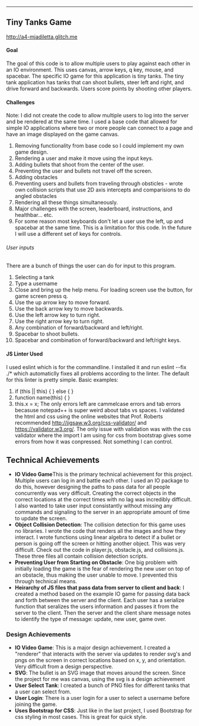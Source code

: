 ---

## Tiny Tanks Game

http://a4-mjadiletta.glitch.me 

#### Goal
The goal of this code is to allow multiple users to play against each other in an IO environment. This uses canvas, arrow keys, q key, mouse, and spacebar.  The specific IO game for this application is tiny tanks. 
The tiny tank application has tanks that can shoot bullets, steer left and right, and drive forward and backwards. Users score points by shooting other players. 

#### Challenges
Note: I did not create the code to allow multiple users to log into the server and be rendered at the same time. I used a base code that allowed for simple IO applications where two or more people can connect to
a page and have an image displayed on the game canvas. 
1. Removing functionality from base code so I could implement my own game design. 
2. Rendering a user and make it move using the input keys. 
3. Adding bullets that shoot from the center of the user. 
4. Preventing the user and bullets not travel off the screen.
5. Adding obstacles 
6. Preventing users and bullets from traveling through obsticles - wrote own collision scripts that use 2D axis intercepts and comparisions to do angled obstacles
7. Rendering all these things simultaneously.
8. Major challenges with the screen, leaderboard, instructions, and healthbar... etc.
9. For some reason most keyboards don't let a user use the left, up and spacebar at the same time. This is a limitation for this code. In the future I will use a different set of keys for controls.

###### User inputs
There are a bunch of things the user can do for input to this program. 
1. Selecting a tank
2. Type a username
3. Close and bring up the help menu. For loading screen use the button, for game screen press q. 
4. Use the up arrow key to move forward.
5. Use the back arrow key to move backwards.
6. Use the left arrow key to turn right.
7. Use the right arrow key to turn right.
8. Any combination of forward/backward and left/right.
9. Spacebar to shoot bullets. 
10. Spacebar and combination of forward/backward and left/right keys.

#### JS Linter Used
I used eslint which is for the commandline. I installed it and run eslint --fix ./* which automaticlly fixes all problems according to the linter. The default for this linter is pretty simple. 
Basic examples: 
1. if (this || this) { } else { } 
2. function name(this) { }
3. this.x = x;
The only errors left are cammelcase errors and tab errors becasuse notepad++ is super weird about tabs vs spaces. 
I validated the html and css using the online websites that Prof. Roberts recommended http://jigsaw.w3.org/css-validator/ and https://validator.w3.org/. The only issue with validation was with the css validator where the import I am using for css from bootstrap gives some errors from how it was conpressed. Not something I can control. 

## Technical Achievements
- **IO Video Game**This is the primary technical achievement for this project. Multiple users can log in and battle each other. I used an IO package to do this, however designing the paths to pass data for all people concurrently
was very difficult. Creating the correct objects in the correct locations at the correct times with no lag was incredibly difficult. I also wanted to take user input consistantly without missing any commands and signaling to the 
server in an appropriate amount of time to update the screen. 
- **Object Collision Detection**: The collision detection for this game uses no libraries. I wrote the code that renders all the images and how they interact. I wrote functions using linear algebra to detect if a bullet or person 
is going off the screen or hitting another object. This was very difficult. Check out the code in player.js, obstacle.js, and collisions.js. These three files all contain collision detection scripts. 
- **Preventing User from Starting on Obstacle**: One big problem with initially loading the game is the fear of rendering the new user on top of an obstacle, thus making the user unable to move. I prevented this through technical means. 
- **Heirarchy of JS files that pass data from server to client and back**: I created a method based on the example IO game for passing data back and forth between the server and the client. Each user has a serialize function that
seralizes the users information and passes it from the server to the client. Then the server and the client share message notes to identify the type of message: update, new user, game over.

### Design Achievements
- **IO Video Game**: This is a major design achievement. I created a "renderer" that interacts with the server via updates to render svg's and pngs on the screen in correct locations based on x, y, and orientation. Very difficult
from a design perspective.
- **SVG**: The bullet is an SVG image that moves around the screen. Since the project for me was canvas, using the svg is a design achievement
- **User Select Tank**: I created a bunch of PNG files for different tanks that a user can select from.
- **User Login**: There is a user login for a user to select a username before joining the game.
- **Uses Bootstrap for CSS**: Just like in the last project, I used Bootstrap for css styling in most cases. This is great for quick style. 
